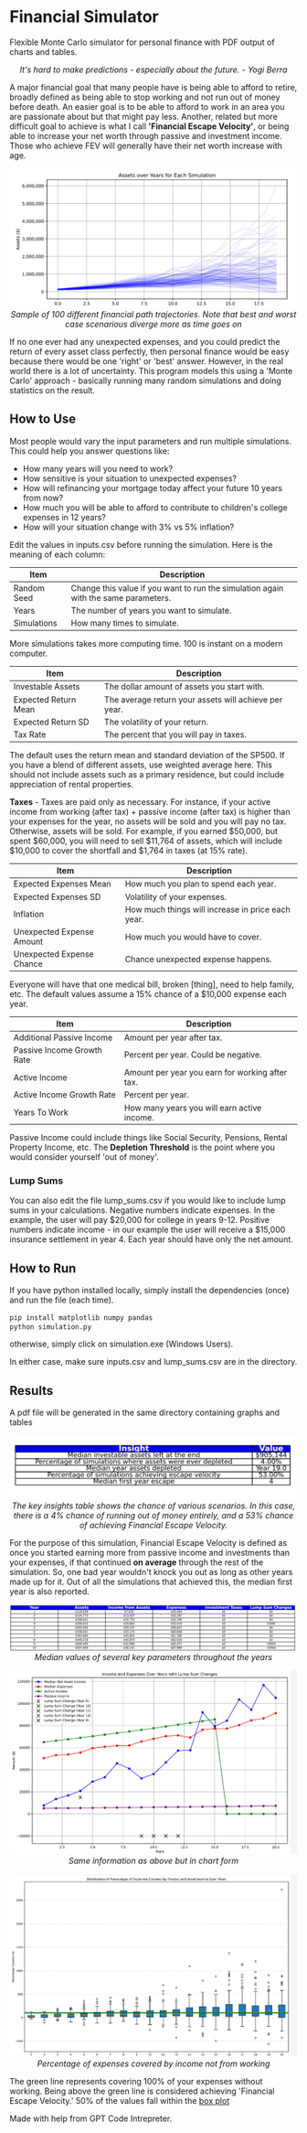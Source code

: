 # Financial Simulator
Flexible Monte Carlo simulator for personal finance with PDF output of charts and tables.

<p align="center"> <i>It's hard to make predictions - especially about the future. - Yogi Berra </i> </p>

A major financial goal that many people have is being able to afford to retire, broadly defined as being able to stop working and not run out of money before death. An easier goal is to be able to afford to work in an area you are passionate about but that might pay less. Another, related but more difficult goal to achieve is what I call <b>'Financial Escape Velocity'</b>, or being able to increase your net worth through passive and investment income. Those who achieve FEV will generally have their net worth increase with age.

<p align="center">
  <img src="assets_over_years.jpg?raw=true" alt="Different Path Trajectories">
  <br>
  <i>Sample of 100 different financial path trajectories. Note that best and worst case scenarious diverge more as time goes on</i>
</p>


If no one ever had any unexpected expenses, and you could predict the return of every asset class perfectly, then personal finance would be easy because there would be one 'right' or 'best' answer. However, in the real world there is a lot of uncertainty. This program models this using a 'Monte Carlo' approach - basically running many random simulations and doing statistics on the result. 

## How to Use

Most people would vary the input parameters and run multiple simulations. This could help you answer questions like:

- How many years will you need to work?
- How sensitive is your situation to unexpected expenses?
- How will refinancing your mortgage today affect your future 10 years from now?
- How much you will be able to afford to contribute to children's college expenses in 12 years?
- How will your situation change with 3% vs 5% inflation?


Edit the values in inputs.csv before running the simulation. Here is the meaning of each column:

| Item      | Description |
| ----------- | ----------- |
| Random Seed     | Change this value if you want to run the simulation again with the same parameters.      |
| Years   | The number of years you want to simulate.        |
| Simulations   | How many times to simulate.       |

More simulations takes more computing time. 100 is instant on a modern computer. 

| Item      | Description |
| ----------- | ----------- |
| Investable Assets   | The dollar amount of assets you start with.        |
| Expected Return Mean   | The average return your assets will achieve per year.       |
| Expected Return SD   | The volatility of your return.      |
| Tax Rate  | The percent that you will pay in taxes.      |


The default uses the return mean and standard deviation of the SP500. If you have a blend of different assets, use weighted average here. This should not include assets such as a primary residence, but could include appreciation of rental properties. 

**Taxes** - Taxes are paid only as necessary. For instance, if your active income from working (after tax) + passive income (after tax) is higher than your expenses for the year, no assets will be sold and you will pay no tax. Otherwise, assets will be sold. For example, if you earned $50,000, but spent $60,000, you will need to sell $11,764 of assets, which will include $10,000 to cover the shortfall and $1,764 in taxes (at 15% rate). 


| Item      | Description |
| ----------- | ----------- |
| Expected Expenses Mean   | How much you plan to spend each year.        |
| Expected Expenses SD   | Volatility of your expenses.       |
| Inflation   | How much things will increase in price each year.      |
| Unexpected Expense Amount   | How much you would have to cover.     |
| Unexpected Expense Chance   | Chance unexpected expense happens.      |

Everyone will have that one medical bill, broken [thing], need to help family, etc. The default values assume a 15% chance of a $10,000 expense each year. 


| Item      | Description |
| ----------- | ----------- |
| Additional Passive Income   | Amount per year after tax.       |
| Passive Income Growth Rate   | Percent per year. Could be negative.       |
| Active Income   | Amount per year you earn for working after tax.      |
| Active Income Growth Rate   | Percent per year.     |
| Years To Work  | How many years you will earn active income.     |

Passive Income could include things like Social Security, Pensions, Rental Property Income, etc. The **Depletion Threshold** is the point where you would consider yourself 'out of money'.

### Lump Sums

You can also edit the file lump_sums.csv if you would like to include lump sums in your calculations. Negative numbers indicate expenses. In the example, the user will pay $20,000 for college in years 9-12. Positive numbers indicate income - in our example the user will receive a $15,000 insurance settlement in year 4. Each year should have only the net amount. 

## How to Run

If you have python installed locally, simply install the dependencies (once) and run the file (each time). 
```
pip install matplotlib numpy pandas
python simulation.py
```

otherwise, simply click on simulation.exe (Windows Users). 

In either case, make sure inputs.csv and lump_sums.csv are in the directory. 

## Results

A pdf file will be generated in the same directory containing graphs and tables

<p align="center">
  <img src="key_insights.jpg?raw=true" alt="key insights">
  <br>
  <i>The key insights table shows the chance of various scenarios. In this case, there is a 4% chance of running out of money entirely, and a 
  53% chance of achieving Financial Escape Velocity. </i>
</p>

For the purpose of this simulation, Financial Escape Velocity is defined as once you started earning more from passive income and investments than your expenses, if that continued <b>on average</b> through the rest of the simulation. So, one bad year wouldn't knock you out as long as other years made up for it. Out of all the simulations that achieved this, the median first year is also reported. 

<p align="center">
  <img src="table1.jpg?raw=true" alt="Summary table">
  <br>
  <i>Median values of several key parameters throughout the years</i>
</p>

<p align="center">
  <img src="graph1.jpg?raw=true" alt="Median values graphed over time">
  <br>
  <i>Same information as above but in chart form</i>
</p>

<p align="center">
  <img src="fev_graph.jpg?raw=true" alt="FEV graph">
  <br>
  <i>Percentage of expenses covered by income not from working</i>
</p>

The green line represents covering 100% of your expenses without working. Being above the green line is considered achieving 'Financial Escape Velocity.' 50% of the values fall within the [box plot](https://en.wikipedia.org/wiki/Box_plot) 

Made with help from GPT Code Intrepreter. 

